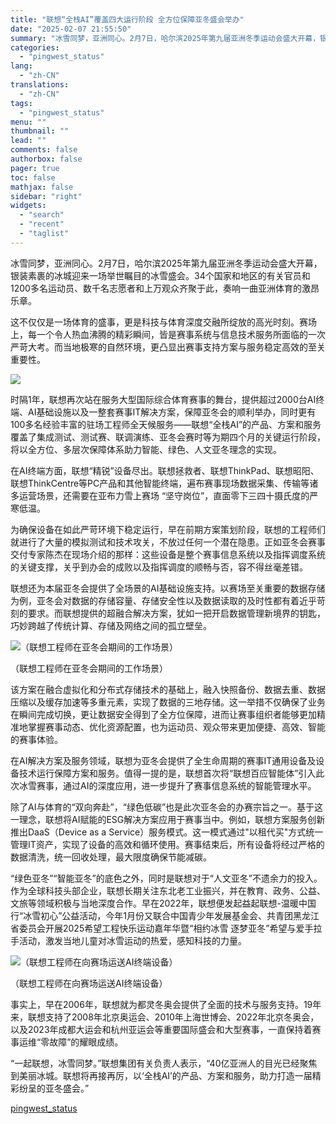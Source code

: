 ```yaml
---
title: "联想“全栈AI”覆盖四大运行阶段 全方位保障亚冬盛会举办"
date: "2025-02-07 21:55:50"
summary: "冰雪同梦，亚洲同心。2月7日，哈尔滨2025年第九届亚洲冬季运动会盛大开幕，银装素裹的冰城迎来一场举..."
categories:
  - "pingwest_status"
lang:
  - "zh-CN"
translations:
  - "zh-CN"
tags:
  - "pingwest_status"
menu: ""
thumbnail: ""
lead: ""
comments: false
authorbox: false
pager: true
toc: false
mathjax: false
sidebar: "right"
widgets:
  - "search"
  - "recent"
  - "taglist"
---
```


冰雪同梦，亚洲同心。2月7日，哈尔滨2025年第九届亚洲冬季运动会盛大开幕，银装素裹的冰城迎来一场举世瞩目的冰雪盛会。34个国家和地区的有关官员和1200多名运动员、数千名志愿者和上万观众齐聚于此，奏响一曲亚洲体育的激昂乐章。

这不仅仅是一场体育的盛事，更是科技与体育深度交融所绽放的高光时刻。赛场上，每一个令人热血沸腾的精彩瞬间，皆是赛事系统与信息技术服务所面临的一次严苛大考。而当地极寒的自然环境，更凸显出赛事支持方案与服务稳定高效的至关重要性。

![](https://cdn.pingwest.com/portal/2025/02/07/portal/2025/02/07/_BHc9a3yR3Hy1f8rA61wAYEn34bxSNR3?x-oss-process=style/article-body)

时隔1年，联想再次站在服务大型国际综合体育赛事的舞台，提供超过2000台AI终端、AI基础设施以及一整套赛事IT解决方案，保障亚冬会的顺利举办，同时更有100多名经验丰富的驻场工程师全天候服务——联想“全栈AI”的产品、方案和服务覆盖了集成测试、测试赛、联调演练、亚冬会赛时等为期四个月的关键运行阶段，将以全方位、多层次保障体系助力智能、绿色、人文亚冬理念的实现。

在AI终端方面，联想“精锐”设备尽出。联想拯救者、联想ThinkPad、联想昭阳、联想ThinkCentre等PC产品和其他智能终端，遍布赛事现场数据采集、传输等诸多运营场景，还需要在亚布力雪上赛场 “坚守岗位”，直面零下三四十摄氏度的严寒低温。

为确保设备在如此严苛环境下稳定运行，早在前期方案策划阶段，联想的工程师们就进行了大量的模拟测试和技术攻关，不放过任何一个潜在隐患。正如亚冬会赛事交付专家陈杰在现场介绍的那样：这些设备是整个赛事信息系统以及指挥调度系统的关键支撑，关乎到办会的成败以及指挥调度的顺畅与否，容不得丝毫差错。

联想还为本届亚冬会提供了全场景的AI基础设施支持。以赛场至关重要的数据存储为例，亚冬会对数据的存储容量、存储安全性以及数据读取的及时性都有着近乎苛刻的要求。而联想提供的超融合解决方案，犹如一把开启数据管理新境界的钥匙，巧妙跨越了传统计算、存储及网络之间的孤立壁垒。

![（联想工程师在亚冬会期间的工作场景）](https://cdn.pingwest.com/portal/2025/02/07/portal/2025/02/07/GJhYPymsd4EA4j3H131y673EHZk8jB2N?x-oss-process=style/article-body "（联想工程师在亚冬会期间的工作场景）")

（联想工程师在亚冬会期间的工作场景）

该方案在融合虚拟化和分布式存储技术的基础上，融入快照备份、数据去重、数据压缩以及缓存加速等多重元素，实现了数据的三地存储。这一举措不仅确保了业务在瞬间完成切换，更让数据安全得到了全方位保障，进而让赛事组织者能够更加精准地掌握赛事动态、优化资源配置，也为运动员、观众带来更加便捷、高效、智能的赛事体验。

在AI解决方案及服务领域，联想为亚冬会提供了全生命周期的赛事IT通用设备及设备技术运行保障方案和服务。值得一提的是，联想首次将“联想百应智能体”引入此次冰雪赛事，通过AI的深度应用，进一步提升了赛事信息系统的智能管理水平。

除了AI与体育的“双向奔赴”，“绿色低碳”也是此次亚冬会的办赛宗旨之一。基于这一理念，联想将AI赋能的ESG解决方案应用于赛事当中。例如，联想方案服务创新推出DaaS（Device as a Service）服务模式。这一模式通过"以租代买"方式统一管理IT资产，实现了设备的高效和循环使用。赛事结束后，所有设备将经过严格的数据清洗，统一回收处理，最大限度确保节能减碳。

“绿色亚冬”“智能亚冬”的底色之外，同时是联想对于“人文亚冬”不遗余力的投入。作为全球科技头部企业，联想长期关注东北老工业振兴，并在教育、政务、公益、文旅等领域积极与当地深度合作。早在2022年，联想便发起益起联想-温暖中国行“冰雪初心”公益活动，今年1月份又联合中国青少年发展基金会、共青团黑龙江省委员会开展2025希望工程快乐运动嘉年华暨“相约冰雪 逐梦亚冬”希望与爱手拉手活动，激发当地儿童对冰雪运动的热爱，感知科技的力量。

![（联想工程师在向赛场运送AI终端设备）](https://cdn.pingwest.com/portal/2025/02/07/portal/2025/02/07/6rAhNHn1WK1Yi1BcQh2XrY7S84y11j3s?x-oss-process=style/article-body "（联想工程师在向赛场运送AI终端设备）")

（联想工程师在向赛场运送AI终端设备）

事实上，早在2006年，联想就为都灵冬奥会提供了全面的技术与服务支持。19年来，联想支持了2008年北京奥运会、2010年上海世博会、2022年北京冬奥会，以及2023年成都大运会和杭州亚运会等重要国际盛会和大型赛事，一直保持着赛事运维“零故障”的耀眼成绩。

“一起联想，冰雪同梦。”联想集团有关负责人表示，“40亿亚洲人的目光已经聚焦到美丽冰城。联想将再接再厉，以‘全栈AI’的产品、方案和服务，助力打造一届精彩纷呈的亚冬盛会。”

[pingwest_status](https://www.pingwest.com/w/302184)
